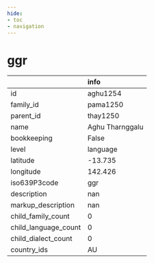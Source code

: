 ```yaml
---
hide:
- toc
- navigation
---
```

# ggr
|                      | info            |
|:---------------------|:----------------|
| id                   | aghu1254        |
| family_id            | pama1250        |
| parent_id            | thay1250        |
| name                 | Aghu Tharnggalu |
| bookkeeping          | False           |
| level                | language        |
| latitude             | -13.735         |
| longitude            | 142.426         |
| iso639P3code         | ggr             |
| description          | nan             |
| markup_description   | nan             |
| child_family_count   | 0               |
| child_language_count | 0               |
| child_dialect_count  | 0               |
| country_ids          | AU              |